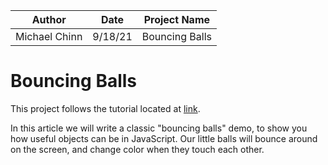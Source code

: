 | Author | Date | Project Name |
|---|---|---|
| Michael Chinn | 9/18/21 | Bouncing Balls |

# Bouncing Balls
This project follows the tutorial located at [link](https://developer.mozilla.org/en-US/docs/Learn/JavaScript/Objects/Object_building_practice).

In this article we will write a classic "bouncing balls" demo, to show you how useful objects can be in JavaScript. Our little balls will bounce around on the screen, and change color when they touch each other.